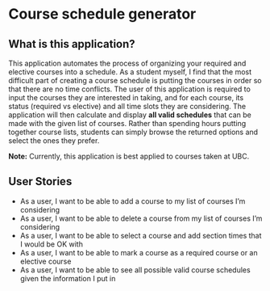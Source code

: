 # Course schedule generator

## What is this application?

This application automates the process of organizing your required and elective courses into a schedule. 
As a student myself, I find that the most difficult part of creating a course schedule is putting the courses in order 
so that there are no time conflicts. The user of this application is required to input the courses they are interested 
in taking, and for each course, its status (required vs elective) and all time slots they are considering. The 
application will then calculate and display **all valid schedules** that can be made with the given list of courses. 
Rather than spending hours putting together course lists, students can simply browse the returned options and select 
the ones they prefer.

**Note:** Currently, this application is best applied to courses taken at UBC.

## User Stories

+ As a user, I want to be able to add a course to my list of courses I’m considering
+ As a user, I want to be able to delete a course from my list of courses I’m considering
+ As a user, I want to be able to select a course and add section times that I would be OK with
+ As a user, I want to be able to mark a course as a required course or an elective course
+ As a user, I want to be able to see all possible valid course schedules given the information I put in